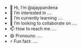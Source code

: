 - 👋 Hi, I’m @ajaypandena
- 👀 I’m interested in .... 
- 🌱 I’m currently learning ....
- 💞️ I’m looking to collaborate on ....
- 📫 How to reach me ....
- 😄 Pronouns: ....
- ⚡ Fun fact: ....
 
<!---
ajaypandena/ajaypandena is a ✨ special ✨ repository because its `README.md` (this file) appears on your GitHub profile.
You can click the Preview link to take a look at your changes.
--->
